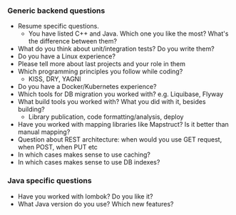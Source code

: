 ### Generic backend questions
* Resume specific questions.
    * You have listed C++ and Java. Which one you like the most? What's the difference between them?
* What do you think about unit/integration tests? Do you write them?
* Do you have a Linux experience?
* Please tell more about last projects and your role in them
* Which programming principles you follow while coding?
    * KISS, DRY, YAGNI 
* Do you have a Docker/Kubernetes experience?
* Which tools for DB migration you worked with? e.g. Liquibase, Flyway
* What build tools you worked with? What you did with it, besides building?
    * Library publication, code formatting/analysis, deploy
* Have you worked with mapping libraries like Mapstruct? Is it better than manual mapping?
* Question about REST architecture: when would you use GET request, when POST, when PUT etc
* In which cases makes sense to use caching?
* In which cases makes sense to use DB indexes?

### Java specific questions
* Have you worked with lombok? Do you like it?
* What Java version do you use? Which new features?
